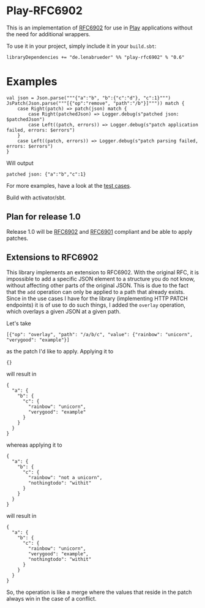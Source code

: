 # Play-RFC6902
This is an implementation of [RFC6902](https://tools.ietf.org/html/rfc6902) for use
in [Play](https://www.playframework.com/) applications without the need for additional wrappers.

To use it in your project, simply include it in your `build.sbt`:

    libraryDependencies += "de.lenabrueder" %% "play-rfc6902" % "0.6"

# Examples

    val json = Json.parse("""{"a":"b", "b":{"c":"d"}, "c":1}""")
    JsPatch(Json.parse("""[{"op":"remove", "path":"/b"}]""")) match {
        case Right(patch) => patch(json) match {
            case Right(patchedJson) => Logger.debug(s"patched json: $patchedJson")
            case Left((patch, errors)) => Logger.debug(s"patch application failed, errors: $errors")
        }
        case Left((patch, errors)) => Logger.debug(s"patch parsing failed, errors: $errors")
    }

Will output

    patched json: {"a":"b","c":1}

For more examples, have a look at the [test cases](https://github.com/lenalebt/play-rfc6902/blob/master/src/test/scala/de/lenabrueder/rfc6902/).

Build with activator/sbt.

## Plan for release 1.0
Release 1.0 will be [RFC6902](https://tools.ietf.org/html/rfc6902) and
[RFC6901](https://tools.ietf.org/html/rfc6901) compliant and be able to apply patches.

## Extensions to RFC6902
This library implements an extension to RFC6902. With the
original RFC, it is impossible to add a specific JSON element
to a structure you do not know, without affecting other parts of
the original JSON. This is due to the fact that the `add` operation
can only be applied to a path that already exists. Since in the use
cases I have for the library (implementing HTTP PATCH endpoints)
it is of use to do such things, I added the `overlay` operation,
which overlays a given JSON at a given path.

Let's take

    [{"op": "overlay", "path": "/a/b/c", "value": {"rainbow": "unicorn", "verygood": "example"}]

as the patch I'd like to apply. Applying it to

    {}

will result in

    {
      "a": {
        "b": {
          "c": {
            "rainbow": "unicorn",
            "verygood": "example"
          }
        }
      }
    }

whereas applying it to

    {
      "a": {
        "b": {
          "c": {
            "rainbow": "not a unicorn",
            "nothingtodo": "withit"
          }
        }
      }
    }

will result in

    {
      "a": {
        "b": {
          "c": {
            "rainbow": "unicorn",
            "verygood": "example",
            "nothingtodo": "withit"
          }
        }
      }
    }

So, the operation is like a merge where the values that reside
in the patch always win in the case of a conflict.

